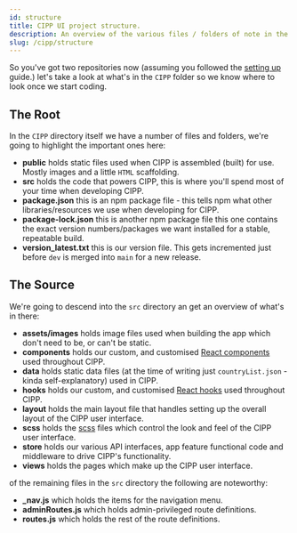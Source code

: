 ```yaml
---
id: structure
title: CIPP UI project structure.
description: An overview of the various files / folders of note in the CIPP UI project.
slug: /cipp/structure
---
```


So you've got two repositories now (assuming you followed the [setting up](../../settingup/) guide.) let's take a look at what's in the `CIPP` folder so we know where to look once we start coding.

## The Root

In the `CIPP` directory itself we have a number of files and folders, we're going to highlight the important ones here:

* **public** holds static files used when CIPP is assembled (built) for use. Mostly images and a little `HTML` scaffolding.
* **src** holds the code that powers CIPP, this is where you'll spend most of your time when developing CIPP.
* **package.json** this is an npm package file - this tells npm what other libraries/resources we use when developing for CIPP.
* **package-lock.json** this is another npm package file this one contains the exact version numbers/packages we want installed for a stable, repeatable build.
* **version_latest.txt** this is our version file. This gets incremented just before `dev` is merged into `main` for a new release.

## The Source

We're going to descend into the `src` directory an get an overview of what's in there:

* **assets/images** holds image files used when building the app which don't need to be, or can't be static.
* **components** holds our custom, and customised [React components](https://reactjs.org/docs/components-and-props.html) used throughout CIPP.
* **data** holds static data files (at the time of writing just `countryList.json` - kinda self-explanatory) used in CIPP.
* **hooks** holds our custom, and customised [React hooks](https://reactjs.org/docs/hooks-intro.html) used throughout CIPP.
* **layout** holds the main layout file that handles setting up the overall layout of the CIPP user interface.
* **scss** holds the [scss](https://sass-lang.com/) files which control the look and feel of the CIPP user interface.
* **store** holds our various API interfaces, app feature functional code and middleware to drive CIPP's functionality.
* **views** holds the pages which make up the CIPP user interface.

of the remaining files in the `src` directory the following are noteworthy:

* **_nav.js** which holds the items for the navigation menu.
* **adminRoutes.js** which holds admin-privileged route definitions.
* **routes.js** which holds the rest of the route definitions.

